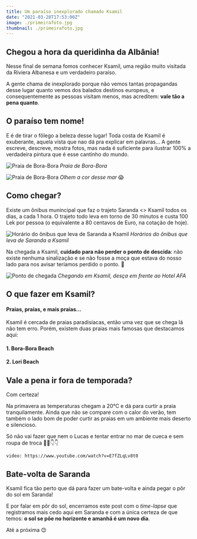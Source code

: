 ```yaml
---
title: Um paraíso inexplorado chamado Ksamil
date: "2021-03-28T17:53:00Z"
image: ./primeirafoto.jpg
thumbnail: ./primeirafoto.jpg
---
```


## Chegou a hora da queridinha da Albânia!

Nesse final de semana fomos conhecer Ksamil, uma região muito visitada da Riviera Albanesa e um verdadeiro paraíso.

A gente chama de inexplorado porque não vemos tantas propagandas desse lugar quanto vemos dos balados destinos europeus, e consequentemente as pessoas visitam menos, mas acreditem: **vale tão a pena quanto**.

## O paraíso tem nome!

E é de tirar o fôlego a beleza desse lugar! Toda costa de Ksamil é exuberante, aquela vista que nao dá pra explicar em palavras... A gente escreve, descreve, mostra fotos, mas nada é suficiente para ilustrar 100% a verdadeira pintura que é esse cantinho do mundo.

![Praia de Bora-Bora](./mar.jpg)
*Praia de Bora-Bora*


![Praia de Bora-Bora](./mar2.jpg)
*Olhem a cor desse mar* 😱

## Como chegar?

Existe um ônibus munincipal que faz o trajeto Saranda <> Ksamil todos os dias, a cada 1 hora. O trajeto todo leva em torno de 30 minutos e custa 100 Lek por pessoa (o equivalente a 80 centavos de Euro, na cotação de hoje).

![Horário do ônibus que leva de Saranda a Ksamil](tabela_horario_onibus.jpg)
*Horários do ônibus que leva de Saranda a Ksamil*

Na chegada a Ksamil, **cuidado para não perder o ponto de descida**: não existe nenhuma sinalização e se não fosse a moça que estava do nosso lado para nos avisar teríamos perdido o ponto. 🤣

![Ponto de chegada](ponto_de_onibus.jpeg)
*Chegando em Ksamil, desça em frente ao Hotel AFA*

## O que fazer em Ksamil?

#### Praias, praias, e mais praias...

Ksamil é cercada de praias paradisíacas, então uma vez que se chega lá não tem erro. Porém, existem duas praias mais famosas que destacamos aqui:

#### 1. Bora-Bora Beach

#### 2. Lori Beach

## Vale a pena ir fora de temporada?

Com certeza!

Na primavera as temperaturas chegam a 20°C e dá para curtir a praia tranquilamente. Ainda que não se compare com o calor do verão, tem também o lado bom de poder curtir as praias em um ambiente mais deserto e silencioso.

Só não vai fazer que nem o Lucas e tentar entrar no mar de cueca e sem roupa de troca 🤣🤣👇👇

`video: https://www.youtube.com/watch?v=E7fZLqLv8t0`

## Bate-volta de Saranda

Ksamil fica tão perto que dá para fazer um bate-volta e ainda pegar o pôr do sol em Saranda!

E por falar em pôr do sol, encerramos este post com o *time-lapse* que registramos mais cedo aqui em Saranda e com a única certeza de que temos: **o sol se põe no horizonte e amanhã é um novo dia**.

Até a próxima 😊
